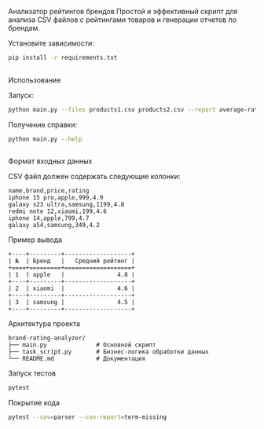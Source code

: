 Анализатор рейтингов брендов
Простой и эффективный скрипт для анализа CSV файлов с рейтингами товаров и генерации отчетов по брендам.

Установите зависимости:
   ```bash
   pip install -r requirements.txt
     
   ```
Использование

Запуск:
   ```bash
   python main.py --files products1.csv products2.csv --report average-rating
   ```
Получение справки:
   ```bash
   python main.py --help
     
   ```

Формат входных данных

CSV файл должен содержать следующие колонки:
   ```CSV
   name,brand,price,rating
   iphone 15 pro,apple,999,4.9
   galaxy s23 ultra,samsung,1199,4.8
   redmi note 12,xiaomi,199,4.6
   iphone 14,apple,799,4.7
   galaxy a54,samsung,349,4.2
   
   ```
Пример вывода
   ```text
   +----+---------+-------------------+
   | №  | Бренд   |   Средний рейтинг |
   +====+=========+===================+
   | 1  | apple   |               4.8 |
   +----+---------+-------------------+
   | 2  | xiaomi  |               4.6 |
   +----+---------+-------------------+
   | 3  | samsung |               4.5 |
   +----+---------+-------------------+
   
   ```

Архитектура проекта
   ```text
   brand-rating-analyzer/
   ├── main.py              # Основной скрипт
   ├── task_script.py       # Бизнес-логика обработки данных
   └── README.md            # Документация
   
   ```
Запуск тестов
   ```bash
   pytest
   
   ```
Покрытие кода
   ```bash
   pytest --cov=parser --cov-report=term-missing
   
   ```
